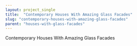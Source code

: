 ```yaml
---
layout: project_single
title:  "Contemporary Houses With Amazing Glass Facades"
slug: "contemporary-houses-with-amazing-glass-facades"
parent: "houses-with-glass-facades"
---
```

Contemporary Houses With Amazing Glass Facades